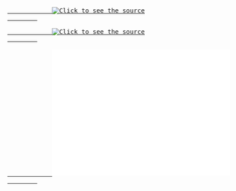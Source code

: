 <!-- 2.6.7 -->
<pre>
    <div style="width: 100&; height: 100%; align: left">
        <a href="https://github.com/zautke/zautke/blame/main/hand.svg">
            <img  style="width: 50px" src="hand2.svg" alt="Click to see the source">
        </a>
        <a href="https://github.com/zautke/zautke/blame/main/header.svg">
            <img style="width: 430px; align: center;" class="image" src="header.svg" alt="Click to see the source">
        </a>    
        <a href="https://github.com/zautke/zautke/blame/main/header.svg">
            <img style="width: 430px; align: center;" class="image" src="3Dcube.svg" alt="Click to see the source">
        </a>
    </div>
</pre>
